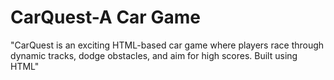 # CarQuest-A Car Game
"CarQuest is an exciting HTML-based car game where players race through dynamic tracks, dodge obstacles, and aim for high scores. Built using HTML"
